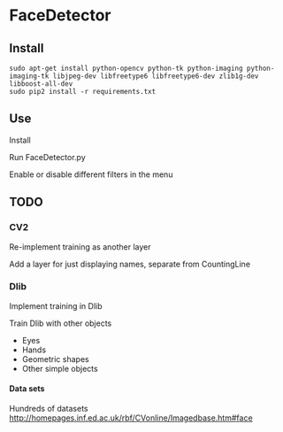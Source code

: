 # FaceDetector

## Install
```
sudo apt-get install python-opencv python-tk python-imaging python-imaging-tk libjpeg-dev libfreetype6 libfreetype6-dev zlib1g-dev libboost-all-dev
sudo pip2 install -r requirements.txt
```

## Use

Install

Run FaceDetector.py

Enable or disable different filters in the menu


## TODO

### CV2

Re-implement training as another layer

Add a layer for just displaying names, separate from CountingLine

### Dlib

Implement training in Dlib

Train Dlib with other objects

* Eyes
* Hands
* Geometric shapes
* Other simple objects

#### Data sets

Hundreds of datasets
http://homepages.inf.ed.ac.uk/rbf/CVonline/Imagedbase.htm#face



